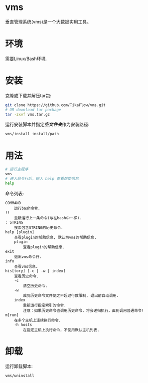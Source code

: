 # vms

垂直管理系统(vms)是一个大数据实用工具。

# 环境

需要Linux/Bash环境.

# 安装

克隆或下载并解压tar包:

```bash
git clone https://github.com/TikaFlow/vms.git
# OR download tar package
tar -zxvf vms.tar.gz
```

运行安装脚本并指定***空文件夹***作为安装路径:

```bash
vms/install install/path
```

# 用法

```bash
# 运行主程序
vms
# 进入命令行后，输入 help 查看帮助信息
help
```

命令列表:

    COMMAND
        运行bash命令.
    !!
        重新运行上一条命令(与在bash中一样).
    : STRING
        搜索包含STRING的历史命令.
    help [plugin]
        查看plugin的帮助信息, 默认为vms的帮助信息.
        plugin
            查看plugin的帮助信息.
    exit
        退出vms命令行.
    info
        查看vms信息.
    his[tory] [-c | -w | index]
        查看历史命令.
        -c
            清空历史命令.
        -w
            裁剪历史命令文件使之不超过行数限制, 退出前自动调用.
        index
            重新运行指定索引的命令.
            注意：如果历史命令也调用历史命令，将会递归执行，直到调用普通命令!
    m[run]
        在多个主机上连续执行命令.
        -h hosts
            在指定主机上执行命令，不使用默认主机列表.

# 卸载

运行卸载脚本:

```bash
vms/uninstall
```
